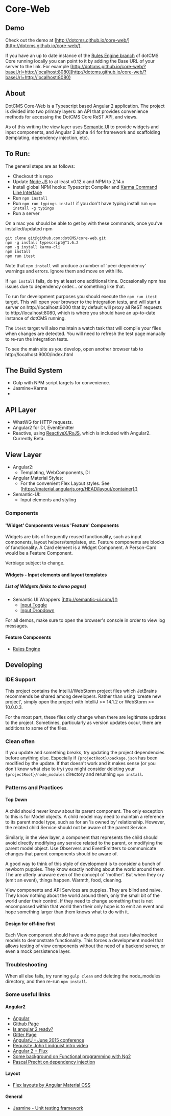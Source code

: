# Core-Web

## Demo

Check out the demo at [http://dotcms.github.io/core-web/](http://dotcms.github.io/core-web/). 

If you have an up to date instance of the [Rules Engine branch](https://github.com/dotCMS/core/tree/master-3.5) 
of dotCMS Core running locally you can point to it by adding the Base URL of your server to the link. For example
[http://dotcms.github.io/core-web/?baseUrl=http://localhost:8080](http://dotcms.github.io/core-web/?baseUrl=http://localhost:8080)

## About

DotCMS Core-Web is a Typescript based Angular 2 application. The project is divided into two primary layers: an API 
that provides convenience methods for accessing the DotCMS Core ReST API, and views. 

As of this writing the view layer uses [Semantic UI](http://semantic-ui.com/) to provide widgets and input components,
and Angular 2 alpha 44 for framework and scaffolding (templating, dependency injection, etc).   


## To Run:

The general steps are as follows:
  * Checkout this repo
  * Update [Node JS](https://nodejs.org/en/download/) to at least v0.12.x and NPM to 2.14.x
  * Install global NPM hooks: Typescript Compiler and [Karma Command Line Interface](http://karma-runner.github.io/0.13/intro/installation.html)
  * Run ```npm install```
  * Run ```npm run typings install``` if you don't have typing install run ```npm install -g typings```
  * Run a server
  
On a mac you should be able to get by with these commands, once you've installed/updated npm  
```Shell
git clone git@github.com:dotCMS/core-web.git
npm -g install typescript@^1.6.2
npm -g install karma-cli
npm install
npm run itest
```

Note that `npm install` will produce a number of 'peer dependency' warnings and errors. Ignore them and move on with life.    

If `npm install` fails, do try at least one additional time. Occasionally npm has issues due to dependency order... or something like that. 

To run for development purposes you should execute the `npm run itest` target. This will open your browser to the integration tests,
and will start a server on http://localhost:9000 that by default will proxy all ReST requests to http://localhost:8080, which is where you should
have an up-to-date instance of dotCMS running.
 
The `itest` target will also maintain a watch task that will compile your files when changes are detected. You will need
to refresh the test page manually to re-run the integration tests.

To see the main site as you develop, open another browser tab to http://localhost:9000/index.html

## The Build System

  * Gulp with NPM script targets for convenience.
  * Jasmine+Karma
  * 
    

## API Layer

  * WhatWG for HTTP requests. 
  * Angular2 for DI, EventEmitter
  * Reactive, using [ReactiveX/RxJS](https://github.com/ReactiveX/RxJS), which is included with Angular2. Currently Beta. 

## View Layer
  
  * Angular2: 
    * Templating, WebComponents, DI
  * Angular Material Styles: 
    * For the convenient Flex Layout styles. See [https://material.angularjs.org/HEAD/layout/container]()
  * Semantic-UI:
    * Input elements and styling
  

### Components
 
#### 'Widget' Components versus 'Feature' Components 

Widgets are bits of frequently reused functionality, such as input components, layout helpers/templates, etc. Feature
components are blocks of functionality. A Card element is a Widget Component. A Person-Card would be a Feature Component.
 
Verbiage subject to change. 

#### Widgets - Input elements and layout templates



##### List of Widgets (links to demo pages)
  * Semantic UI Wrappers [http://semantic-ui.com/]() 
    * [Input Toggle](http://localhost:9000/build/view/components/input/toggle.html)
    * [Input Dropdown](http://localhost:9000/build/view/components/semantic/modules/dropdown.html)
  
  For all demos, make sure to open the browser's console in order to view log messages.

#### Feature Components
  * [Rules Engine](http://localhost:9000/index-dev.html)



## Developing
 
### IDE Support
 
This project contains the IntelliJ/WebStorm project files which JetBrains recommends be shared among developers. 
Rather than using 'create new project', simply open the project with IntelliJ >= 14.1.2 or WebStorm >= 10.0.0.3.

For the most part, these files only change when there are legitimate updates to the project. Sometimes, particularly 
as version updates occur, there are additions to some of the files. 

### Clean often

If you update and something breaks, try updating the project dependencies before anything else. Especially if 
`{projectRoot}/package.json` has been modified by the update. If that doesn't work and it makes sense (or you don't 
know what else to try) you might consider deleting your `{projectRoot}/node_modules` directory and rerunning `npm install`.

### Patterns and Practices

#### Top Down

A child should never know about its parent component. The only exception to this is for Model objects. A child model may 
need to maintain a reference to its parent model type, such as for an 'is owned by' relationship. However, the related 
child Service should not be aware of the parent Service. 
 
Similarly, in the view layer, a component that represents the child should avoid directly modifying any service 
related to the parent, or modifying the parent model object.  Use Observers and EventEmitters to communicate changes
that parent components should be aware of.

A good way to think of this style of development is to consider a bunch of newborn puppies. They know exactly nothing about 
the world around them. The are utterly unaware even of the concept of 'mother'. But when they cry (emit an event), things happen.
Warmth, food, cleaning.
 
View components and API Services are puppies. They are blind and naive. They know nothing about the world around
them, only the small bit of the world under their control. If they need to change something that is not encompassed 
within that world then their only hope is to emit an event and hope something larger than them knows what to do with it.


#### Design for off-line first

Each View component should have a demo page that uses fake/mocked models to demonstrate functionality. This forces a 
development model that allows testing of view components without the need of a backend server, or even a 
mock persistence layer. 
  
 
### Troubleshooting

When all else fails, try running `gulp clean` and deleting the node_modules directory, and then re-run `npm install`. 

### Some useful links


#### Angular2
  * [Angular](https://angular.io/)
  * [Github Page](https://github.com/angular/angular)
  * [Is angular 2 ready?](http://splintercode.github.io/is-angular-2-ready/)
  * [Gitter Page](https://gitter.im/angular/angular)
  * [AngularU - June 2015 conference](https://angularu.com/ng/videos)
  * [Requisite John Lindquist intro video](https://egghead.io/lessons/angularjs-angular-2-template-syntax)
  * [Angular 2 + Flux](http://victorsavkin.com/post/99998937651/building-angular-apps-using-flux-architecture)
  * [Some background on Functional programming with Ng2](http://victorsavkin.com/post/108837493941/better-support-for-functional-programming-in)
  * [Pascal Precht on dependency injection](https://www.youtube.com/watch?v=8c-qv9TisVE&list=PL9w_03cWjMXOkPgcoOnLaPJBoa2GJWxvD&index=9)

  
#### Layout
  * [Flex layouts by Angular Material CSS](https://material.angularjs.org/HEAD/layout)
  
#### General
  * [Jasmine - Unit testing framework](http://jasmine.github.io/2.2/introduction.html)

  

